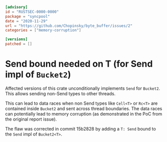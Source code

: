 ```toml
[advisory]
id = "RUSTSEC-0000-0000"
package = "syncpool"
date = "2020-11-29"
url = "https://github.com/Chopinsky/byte_buffer/issues/2"
categories = ["memory-corruption"]

[versions]
patched = []
```

# Send bound needed on T (for Send impl of `Bucket2`)

Affected versions of this crate unconditionally implements `Send` for `Bucket2`. This allows sending non-Send types to other threads.

This can lead to data races when non Send types like `Cell<T>` or `Rc<T>` are contained inside `Bucket2` and sent across thread boundaries. The data races can potentially lead to memory corruption (as demonstrated in the PoC from the original report issue).

The flaw was corrected in commit 15b2828 by adding a `T: Send` bound to the `Send` impl of `Bucket2<T>`.